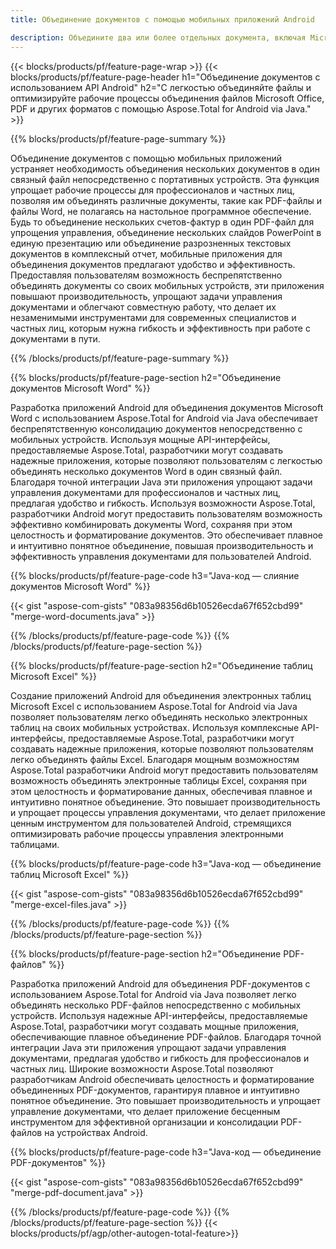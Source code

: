 ```yaml
---
title: Объединение документов с помощью мобильных приложений Android

description: Объедините два или более отдельных документа, включая Microsoft Word, Excel, PowerPoint и PDF, с помощью мобильного приложения. Проверьте результаты слияния онлайн.
---
```


{{< blocks/products/pf/feature-page-wrap >}}
{{< blocks/products/pf/feature-page-header h1="Объединение документов с использованием API Android" h2="С легкостью объединяйте файлы и оптимизируйте рабочие процессы объединения файлов Microsoft Office, PDF и других форматов с помощью Aspose.Total for Android via Java." >}}

{{% blocks/products/pf/feature-page-summary %}}

Объединение документов с помощью мобильных приложений устраняет необходимость объединения нескольких документов в один связный файл непосредственно с портативных устройств. Эта функция упрощает рабочие процессы для профессионалов и частных лиц, позволяя им объединять различные документы, такие как PDF-файлы и файлы Word, не полагаясь на настольное программное обеспечение. Будь то объединение нескольких счетов-фактур в один PDF-файл для упрощения управления, объединение нескольких слайдов PowerPoint в единую презентацию или объединение разрозненных текстовых документов в комплексный отчет, мобильные приложения для объединения документов предлагают удобство и эффективность. Предоставляя пользователям возможность беспрепятственно объединять документы со своих мобильных устройств, эти приложения повышают производительность, упрощают задачи управления документами и облегчают совместную работу, что делает их незаменимыми инструментами для современных специалистов и частных лиц, которым нужна гибкость и эффективность при работе с документами в пути.


{{% /blocks/products/pf/feature-page-summary  %}}

{{% blocks/products/pf/feature-page-section  h2="Объединение документов Microsoft Word" %}}

Разработка приложений Android для объединения документов Microsoft Word с использованием Aspose.Total for Android via Java обеспечивает беспрепятственную консолидацию документов непосредственно с мобильных устройств. Используя мощные API-интерфейсы, предоставляемые Aspose.Total, разработчики могут создавать надежные приложения, которые позволяют пользователям с легкостью объединять несколько документов Word в один связный файл. Благодаря точной интеграции Java эти приложения упрощают задачи управления документами для профессионалов и частных лиц, предлагая удобство и гибкость. Используя возможности Aspose.Total, разработчики Android могут предоставить пользователям возможность эффективно комбинировать документы Word, сохраняя при этом целостность и форматирование документов. Это обеспечивает плавное и интуитивно понятное объединение, повышая производительность и эффективность управления документами для пользователей Android.

{{% blocks/products/pf/feature-page-code h3="Java-код — слияние документов Microsoft Word" %}}

{{< gist "aspose-com-gists" "083a98356d6b10526ecda67f652cbd99" "merge-word-documents.java" >}}

{{% /blocks/products/pf/feature-page-code  %}}
{{% /blocks/products/pf/feature-page-section %}}

{{% blocks/products/pf/feature-page-section  h2="Объединение таблиц Microsoft Excel" %}}

Создание приложений Android для объединения электронных таблиц Microsoft Excel с использованием Aspose.Total for Android via Java позволяет пользователям легко объединять несколько электронных таблиц на своих мобильных устройствах. Используя комплексные API-интерфейсы, предоставляемые Aspose.Total, разработчики могут создавать надежные приложения, которые позволяют пользователям легко объединять файлы Excel. Благодаря мощным возможностям Aspose.Total разработчики Android могут предоставить пользователям возможность объединять электронные таблицы Excel, сохраняя при этом целостность и форматирование данных, обеспечивая плавное и интуитивно понятное объединение. Это повышает производительность и упрощает процессы управления документами, что делает приложение ценным инструментом для пользователей Android, стремящихся оптимизировать рабочие процессы управления электронными таблицами.


{{% blocks/products/pf/feature-page-code h3="Java-код — объединение таблиц Microsoft Excel" %}}

{{< gist "aspose-com-gists" "083a98356d6b10526ecda67f652cbd99" "merge-excel-files.java" >}}

{{% /blocks/products/pf/feature-page-code  %}}
{{% /blocks/products/pf/feature-page-section %}}


{{% blocks/products/pf/feature-page-section  h2="Объединение PDF-файлов" %}}

Разработка приложений Android для объединения PDF-документов с использованием Aspose.Total for Android via Java позволяет легко объединять несколько PDF-файлов непосредственно с мобильных устройств. Используя надежные API-интерфейсы, предоставляемые Aspose.Total, разработчики могут создавать мощные приложения, обеспечивающие плавное объединение PDF-файлов. Благодаря точной интеграции Java эти приложения упрощают задачи управления документами, предлагая удобство и гибкость для профессионалов и частных лиц. Широкие возможности Aspose.Total позволяют разработчикам Android обеспечивать целостность и форматирование объединенных PDF-документов, гарантируя плавное и интуитивно понятное объединение. Это повышает производительность и упрощает управление документами, что делает приложение бесценным инструментом для эффективной организации и консолидации PDF-файлов на устройствах Android. 

{{% blocks/products/pf/feature-page-code h3="Java-код — объединение PDF-документов" %}}

{{< gist "aspose-com-gists" "083a98356d6b10526ecda67f652cbd99" "merge-pdf-document.java" >}}

{{% /blocks/products/pf/feature-page-code  %}}
{{% /blocks/products/pf/feature-page-section %}}
{{< blocks/products/pf/agp/other-autogen-total-feature>}}